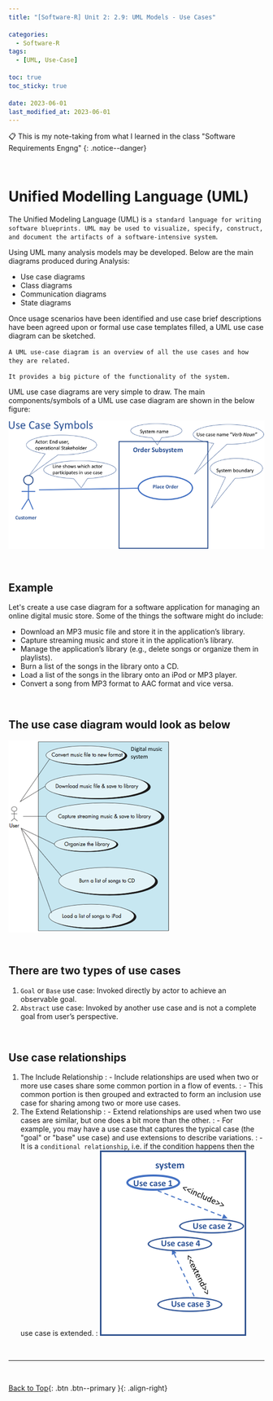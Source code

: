 ```yaml
---
title: "[Software-R] Unit 2: 2.9: UML Models - Use Cases"

categories:
  - Software-R
tags:
  - [UML, Use-Case]

toc: true
toc_sticky: true

date: 2023-06-01
last_modified_at: 2023-06-01
---
```


<!-- {% capture notice-2 %}

📋 This is the tech-news archives to help me keep track of what I am interested in!

- Reference tech news link: <https://thenextweb.com/news/blockchain-development-tech-career>
  {% endcapture %}

<div class="notice--danger">{{ notice-2 | markdownify }}</div> -->

📋 This is my note-taking from what I learned in the class "Software Requirements Engng"
{: .notice--danger}

<br>

# Unified Modelling Language (UML)

The Unified Modeling Language (UML) is `a standard language for writing software blueprints. UML may be used to visualize, specify, construct, and document the artifacts of a software-intensive system`.

Using UML many analysis models may be developed. Below are the main diagrams produced during Analysis:

- Use case diagrams
- Class diagrams
- Communication diagrams
- State diagrams

Once usage scenarios have been identified and use case brief descriptions have been agreed upon or formal use case templates filled, a UML use case diagram can be sketched.

`A UML use-case diagram is an overview of all the use cases and how they are related.`

`It provides a big picture of the functionality of the system.`

UML use case diagrams are very simple to draw. The main components/symbols of a UML use case diagram are shown in the below figure:

![img](../../../assets/images/3.10.png)

<br>

## Example

Let's create a use case diagram for a software application for managing an online digital music store. Some of the things the software might do include:

- Download an MP3 music file and store it in the application’s library.
- Capture streaming music and store it in the application’s library.
- Manage the application’s library (e.g., delete songs or organize them in playlists).
- Burn a list of the songs in the library onto a CD.
- Load a list of the songs in the library onto an iPod or MP3 player.
- Convert a song from MP3 format to AAC format and vice versa.

<br>

## The use case diagram would look as below

![img](../../../assets/images/3.11.png)

<br>

## There are two types of use cases

1. `Goal` or `Base` use case: Invoked directly by actor to achieve an observable goal.
2. `Abstract` use case: Invoked by another use case and is not a complete goal from user’s perspective.

<br>

## Use case relationships

1. The Include Relationship
   : - Include relationships are used when two or more use cases share some common portion in a flow of events.
   : - This common portion is then grouped and extracted to form an inclusion use case for sharing among two or more use cases.
2. The Extend Relationship
   : - Extend relationships are used when two use cases are similar, but one does a bit more than the other.
   : - For example, you may have a use case that captures the typical case (the "goal" or "base" use case) and use extensions to describe variations.
   : - It is a `conditional relationship`, i.e. if the condition happens then the use case is extended.
   : ![img](../../../assets/images/3.12.png)

<br>

---

<br>

[Back to Top](#){: .btn .btn--primary }{: .align-right}
